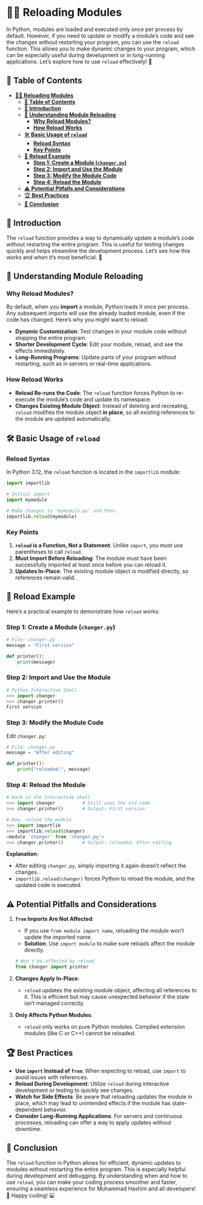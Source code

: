 # 🧑‍💻 **Reloading Modules**

In Python, modules are loaded and executed only once per process by default. However, if you need to update or modify a module’s code and see the changes without restarting your program, you can use the `reload` function. This allows you to make dynamic changes to your program, which can be especially useful during development or in long-running applications. Let’s explore how to use `reload` effectively! 🚀


## 📖 **Table of Contents**
- [🧑‍💻 **Reloading Modules**](#-reloading-modules)
  - [📖 **Table of Contents**](#-table-of-contents)
  - [📝 **Introduction**](#-introduction)
  - [🔄 **Understanding Module Reloading**](#-understanding-module-reloading)
    - [**Why Reload Modules?**](#why-reload-modules)
    - [**How Reload Works**](#how-reload-works)
  - [🛠️ **Basic Usage of `reload`**](#️-basic-usage-of-reload)
    - [**Reload Syntax**](#reload-syntax)
    - [**Key Points**](#key-points)
  - [📝 **Reload Example**](#-reload-example)
    - [**Step 1: Create a Module (`changer.py`)**](#step-1-create-a-module-changerpy)
    - [**Step 2: Import and Use the Module**](#step-2-import-and-use-the-module)
    - [**Step 3: Modify the Module Code**](#step-3-modify-the-module-code)
    - [**Step 4: Reload the Module**](#step-4-reload-the-module)
  - [⚠️ **Potential Pitfalls and Considerations**](#️-potential-pitfalls-and-considerations)
  - [🏆 **Best Practices**](#-best-practices)
  - [🎉 **Conclusion**](#-conclusion)


## 📝 **Introduction**
The `reload` function provides a way to dynamically update a module’s code without restarting the entire program. This is useful for testing changes quickly and helps streamline the development process. Let’s see how this works and when it’s most beneficial. 🌟


## 🔄 **Understanding Module Reloading**

### **Why Reload Modules?**
By default, when you **import** a module, Python loads it once per process. Any subsequent imports will use the already loaded module, even if the code has changed. Here’s why you might want to reload:
- **Dynamic Customization**: Test changes in your module code without stopping the entire program.
- **Shorter Development Cycle**: Edit your module, reload, and see the effects immediately.
- **Long-Running Programs**: Update parts of your program without restarting, such as in servers or real-time applications.

### **How Reload Works**
- **Reload Re-runs the Code**: The `reload` function forces Python to re-execute the module’s code and update its namespace.
- **Changes Existing Module Object**: Instead of deleting and recreating, `reload` modifies the module object **in place**, so all existing references to the module are updated automatically.


## 🛠️ **Basic Usage of `reload`**

### **Reload Syntax**
In Python 3.12, the `reload` function is located in the `importlib` module:
```python
import importlib

# Initial import
import mymodule

# Make changes to 'mymodule.py' and then:
importlib.reload(mymodule)
```

### **Key Points**
1. **`reload` is a Function, Not a Statement**: Unlike `import`, you must use parentheses to call `reload`.
2. **Must Import Before Reloading**: The module must have been successfully imported at least once before you can reload it.
3. **Updates In-Place**: The existing module object is modified directly, so references remain valid.


## 📝 **Reload Example**
Here’s a practical example to demonstrate how `reload` works:

### **Step 1: Create a Module (`changer.py`)**
```python
# File: changer.py
message = "First version"

def printer():
    print(message)
```

### **Step 2: Import and Use the Module**
```python
# Python Interactive Shell
>>> import changer
>>> changer.printer()
First version
```

### **Step 3: Modify the Module Code**
Edit `changer.py`:
```python
# File: changer.py
message = "After editing"

def printer():
    print("reloaded:", message)
```

### **Step 4: Reload the Module**
```python
# Back in the Interactive Shell
>>> import changer          # Still uses the old code
>>> changer.printer()       # Output: First version

# Now, reload the module
>>> import importlib
>>> importlib.reload(changer)
<module 'changer' from 'changer.py'>
>>> changer.printer()       # Output: reloaded: After editing
```

**Explanation**:
- After editing `changer.py`, simply importing it again doesn’t reflect the changes.
- `importlib.reload(changer)` forces Python to reload the module, and the updated code is executed.


## ⚠️ **Potential Pitfalls and Considerations**
1. **`from` Imports Are Not Affected**:
   - If you use `from module import name`, reloading the module won’t update the imported name.
   - **Solution**: Use `import module` to make sure reloads affect the module directly.
   ```python
   # Won't be affected by reload
   from changer import printer
   ```

2. **Changes Apply In-Place**:
   - `reload` updates the existing module object, affecting all references to it. This is efficient but may cause unexpected behavior if the state isn’t managed correctly.

3. **Only Affects Python Modules**:
   - `reload` only works on pure Python modules. Compiled extension modules (like C or C++) cannot be reloaded.


## 🏆 **Best Practices**
- **Use `import` Instead of `from`**: When expecting to reload, use `import` to avoid issues with references.
- **Reload During Development**: Utilize `reload` during interactive development or testing to quickly see changes.
- **Watch for Side Effects**: Be aware that reloading updates the module in place, which may lead to unintended effects if the module has state-dependent behavior.
- **Consider Long-Running Applications**: For servers and continuous processes, reloading can offer a way to apply updates without downtime.


## 🎉 **Conclusion**
The `reload` function in Python allows for efficient, dynamic updates to modules without restarting the entire program. This is especially helpful during development and debugging. By understanding when and how to use `reload`, you can make your coding process smoother and faster, ensuring a seamless experience for Muhammad Hashim and all developers! 🚀 Happy coding! 💻